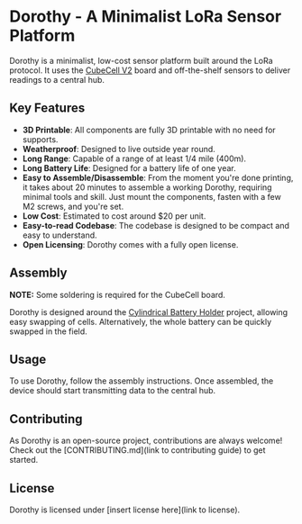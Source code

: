 # Dorothy - A Minimalist LoRa Sensor Platform

Dorothy is a minimalist, low-cost sensor platform built around the LoRa protocol. It uses the
[CubeCell V2](https://heltec.org/project/htcc-ab01-v2/) board and off-the-shelf sensors to deliver readings to a central
hub.

## Key Features

-   **3D Printable**: All components are fully 3D printable with no need for supports.
-   **Weatherproof**: Designed to live outside year round.
-   **Long Range**: Capable of a range of at least 1/4 mile (400m).
-   **Long Battery Life**: Designed for a battery life of one year.
-   **Easy to Assemble/Disassemble**: From the moment you're done printing, it takes about 20 minutes to assemble a
    working Dorothy, requiring minimal tools and skill. Just mount the components, fasten with a few M2 screws, and
    you're set.
-   **Low Cost**: Estimated to cost around $20 per unit.
-   **Easy-to-read Codebase**: The codebase is designed to be compact and easy to understand.
-   **Open Licensing**: Dorothy comes with a fully open license.

## Assembly

**NOTE:** Some soldering is required for the CubeCell board.

Dorothy is designed around the [Cylindrical Battery Holder](https://www.thingiverse.com/thing:6080710) project, allowing
easy swapping of cells. Alternatively, the whole battery can be quickly swapped in the field.

## Usage

To use Dorothy, follow the assembly instructions. Once assembled, the device should start transmitting data to the
central hub.

## Contributing

As Dorothy is an open-source project, contributions are always welcome! Check out the [CONTRIBUTING.md](link to
contributing guide) to get started.

## License

Dorothy is licensed under [insert license here](link to license).
